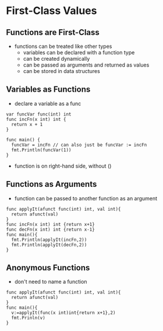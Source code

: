 # First-Class Values

## Functions are First-Class

- functions can be treated like other types
  - variables can be declared with a function type
  - can be created dynamically
  - can be passed as arguments and returned as values
  - can be stored in data structures

## Variables as Functions

- declare a variable as a func

```golang
var funcVar func(int) int
func incFn(x int) int {
  return x + 1
}

func main() {
  funcVar = incFn // can also just be funcVar := incFn
  fmt.Println(funcVar(1))
}
```

- function is on right-hand side, without ()

## Functions as Arguments

- function can be passed to another function as an argument

```golang
func applyIt(afunct func(int) int, val int){
  return afunct(val)
}
func incFn(x int) int {return x+1}
func decFn(x int) int {return x-1}
func main(){
  fmt.Println(applyIt(incFn,2))
  fmt.Println(applyIt(decFn,2))
}
```

## Anonymous Functions

- don't need to name a function

```golang
func applyIt(afunct func(int) int, val int){
  return afunct(val)
}
func main(){
  v:=applyIt(func(x int)int{return x+1},2)
  fmt.Prinln(v)
}
```
